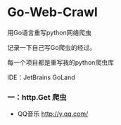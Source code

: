 # Go-Web-Crawl
用Go语言重写python网络爬虫
 
记录一下自己写Go爬虫的经过。

每一个项目都是重写我的python爬虫库

IDE：JetBrains GoLand 

### 一：http.Get 爬虫

* QQ音乐 http://y.qq.com/
